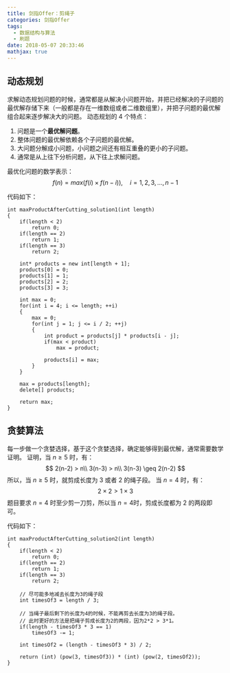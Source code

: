 ```yaml
---
title: 剑指Offer：剪绳子
categories: 剑指Offer
tags:
  - 数据结构与算法
  - 刷题
date: 2018-05-07 20:33:46
mathjax: true
---
```


## 动态规划
求解动态规划问题的时候，通常都是从解决小问题开始，并把已经解决的子问题的最优解存储下来（一般都是存在一维数组或者二维数组里），并把子问题的最优解组合起来逐步解决大的问题。
动态规划的 4 个特点：
1. 问题是一个**最优解问题**。
2. 整体问题的最优解依赖各个子问题的最优解。
3. 大问题分解成小问题，小问题之间还有相互重叠的更小的子问题。
4. 通常是从上往下分析问题，从下往上求解问题。

最优化问题的数学表示：
$$
f(n) = max(f(i) \times f(n-i)), \quad i = 1,2,3, \dots , n-1
$$

代码如下：
```
int maxProductAfterCutting_solution1(int length)
{
    if(length < 2)
        return 0;
    if(length == 2)
        return 1;
    if(length == 3)
        return 2;

    int* products = new int[length + 1];
    products[0] = 0;
    products[1] = 1;
    products[2] = 2;
    products[3] = 3;

    int max = 0;
    for(int i = 4; i <= length; ++i)
    {
        max = 0;
        for(int j = 1; j <= i / 2; ++j)
        {
            int product = products[j] * products[i - j];
            if(max < product)
                max = product;

            products[i] = max;
        }
    }

    max = products[length];
    delete[] products;

    return max;
}

```

## 贪婪算法
每一步做一个贪婪选择，基于这个贪婪选择，确定能够得到最优解，通常需要数学证明。
证明，当 $n \geq 5$ 时，有：
$$
2(n-2) > n\\
3(n-3) > n\\
3(n-3) \geq 2(n-2)
$$
所以，当 $n \geq 5$ 时，就剪成长度为 3 或者 2 的绳子段。
当 $n = 4$ 时，有：
$$
2 \times 2 > 1 \times 3
$$
题目要求 $n = 4$ 时至少剪一刀剪，所以当 $n = 4$时，剪成长度都为 2 的两段即可。

代码如下：
```
int maxProductAfterCutting_solution2(int length)
{
    if(length < 2)
        return 0;
    if(length == 2)
        return 1;
    if(length == 3)
        return 2;

    // 尽可能多地减去长度为3的绳子段
    int timesOf3 = length / 3;

    // 当绳子最后剩下的长度为4的时候，不能再剪去长度为3的绳子段。
    // 此时更好的方法是把绳子剪成长度为2的两段，因为2*2 > 3*1。
    if(length - timesOf3 * 3 == 1)
        timesOf3 -= 1;

    int timesOf2 = (length - timesOf3 * 3) / 2;

    return (int) (pow(3, timesOf3)) * (int) (pow(2, timesOf2));
}
```


